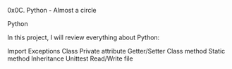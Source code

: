 0x0C. Python - Almost a circle 

Python

In this project, I will review everything about Python:

Import
Exceptions
Class
Private attribute
Getter/Setter
Class method
Static method
Inheritance
Unittest
Read/Write file
